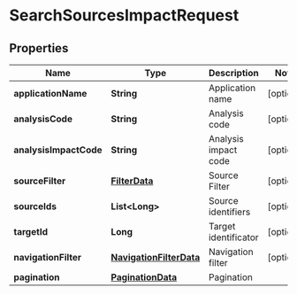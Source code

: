 
# SearchSourcesImpactRequest

## Properties
Name | Type | Description | Notes
------------ | ------------- | ------------- | -------------
**applicationName** | **String** | Application name |  [optional]
**analysisCode** | **String** | Analysis code |  [optional]
**analysisImpactCode** | **String** | Analysis impact code |  [optional]
**sourceFilter** | [**FilterData**](FilterData.md) | Source Filter |  [optional]
**sourceIds** | **List&lt;Long&gt;** | Source identifiers |  [optional]
**targetId** | **Long** | Target identificator |  [optional]
**navigationFilter** | [**NavigationFilterData**](NavigationFilterData.md) | Navigation filter |  [optional]
**pagination** | [**PaginationData**](PaginationData.md) | Pagination | 



